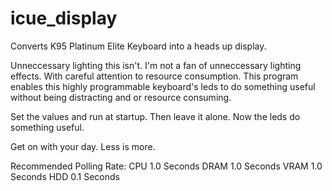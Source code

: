 # icue_display
Converts K95 Platinum Elite Keyboard into a heads up display. 

Unneccessary lighting this isn't. I'm not a fan of unneccessary lighting effects.
With careful attention to resource consumption. This program enables this
highly programmable keyboard's leds to do something useful without being distracting
and or resource consuming.

Set the values and run at startup. Then leave it alone. Now the leds do something useful.

Get on with your day.
Less is more.

Recommended Polling Rate:
CPU 1.0 Seconds
DRAM 1.0 Seconds
VRAM 1.0 Seconds
HDD 0.1 Seconds
